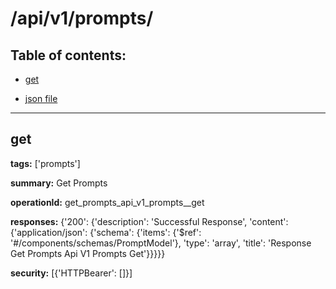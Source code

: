 # /api/v1/prompts/

## Table of contents:
- [get](#get)

- [json file](./_api_v1_prompts_.json)

---
<a name="get"></a>
## get

**tags:** ['prompts']

**summary:** Get Prompts

**operationId:** get_prompts_api_v1_prompts__get

**responses:** {'200': {'description': 'Successful Response', 'content': {'application/json': {'schema': {'items': {'$ref': '#/components/schemas/PromptModel'}, 'type': 'array', 'title': 'Response Get Prompts Api V1 Prompts  Get'}}}}}

**security:** [{'HTTPBearer': []}]

